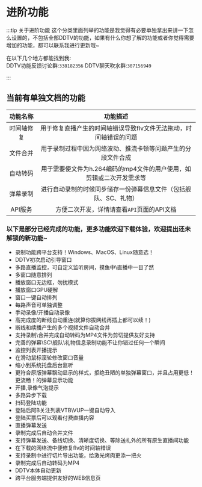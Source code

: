 # 进阶功能
:::tip 关于进阶功能
这个分类里面列举的功能是我觉得有必要单独拿出来讲一下怎么设置的，不包括全部DDTV的功能，如果有什么你想了解的功能或者你觉得需要增加的功能，都可以联系我进行更新哦~  
  
在以下几个地方都能找到我:  
DDTV功能反馈讨论群:`338182356`
DDTV聊天吹水群:`307156949`  

:::

## 当前有单独文档的功能
|功能名称|功能描述|
|:--:|:--:|
|时间轴修复|用于修复直播产生的时间轴错误导致flv文件无法拖动，时间轴错误的问题|
|文件合并|用于录制过程中因为网络波动、推流卡顿等问题产生的分段文件合成|
|自动转码|用于需要使文件为h.264编码的mp4文件的用户使用，如剪辑或二次开发需求等|
|弹幕录制|进行自动录制的时候同步储存一份弹幕信息文件（包括舰队、SC、礼物）|
|API服务|方便二次开发，详情请查看`API`页面的API文档|

### 以下是部分已经完成的功能，更多功能欢迎下载体验，欢迎提出还未解锁的新功能~
* 录制功能跨平台支持！Windows、MacOS、Linux随意选！
* DDTV初次启动引导窗口
* 多路直播监控，可自定义监听房间，摸鱼中\直播中一目了然
* 多窗口随意排列
* 播放窗口无边框，勿扰模式
* 播放窗口GPU硬解
* 窗口一键自动排列
* 每路声音可单独调整
* 手动录像/开播自动录像
* 高完成度的断线自动重连(就算你拔网线再插上都可以续！)
* 断线和续播产生的多个视频文件自动合并
* 支持录制\合并完成自动转码为MP4文件为剪切提供友好支持
* 完善的弹幕\SC\舰队\礼物信息录制功能不让你错过任何一个瞬间
* 监控列表开播提示
* 在滑动鼠标滚轮修改窗口音量
* 缩小到系统托盘后台监听
* 更符合原版弹幕飘动显示的样式，拒绝丑陋的单独弹幕窗口，并且占用更低！更流畅！的弹幕显示功能
* 开播,录像气泡提示
* 多路异步下载
* 扫码登陆功能
* 登陆后阿B关注列表VTB\VUP一键自动导入
* 登陆买票后可以观看付费直播内容
* 直播弹幕发送
* 录制完成后自动合并文件
* 支持弹幕发送、备线切换、清晰度切换、等除送礼外的所有原生直播间功能
* 在下载的网络流中便修复flv的时间轴错误
* 支持录制中进行切片导出功能，给激光烤肉更添一把火
* 录制完成后自动转码为MP4
* DDTV本体自动更新
* 跨平台服务端提供友好的WEB信息页

